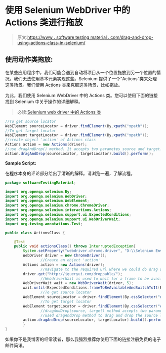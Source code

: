 # 使用 Selenium WebDriver 中的 Actions 类进行拖放

> 原文:[https://www . software testing material . com/drag-and-drop-using-actions-class-in-selenium/](https://www.softwaretestingmaterial.com/drag-and-drop-using-actions-class-in-selenium/)

## 使用动作类拖放:

在某些应用程序中，我们可能会遇到自动将项目从一个位置拖放到另一个位置的情况。我们无法使用基本元素实现这些。Selenium 提供了一个“Actions”类来处理这类场景。我们使用 Actions 类来克服这类场景，比如拖放。

为此，我们使用 Selenium WebDriver 中的 Actions 类。您可以使用下面的链接找到 Selenium 中关于操作的详细解释。

> 必读:[Selenium web driver 中的 Actions 类](https://www.softwaretestingmaterial.com/keyboard-mouse-events-using-selenium-actions-class/)

```java
//To get source locator
WebElement sourceLocator = driver.findElement(By.xpath("xpath"));
//To get target locator
WebElement targetLocator = driver.findElement(By.xpath("xpath"));
//create object 'action' of Actions class
Actions action = new Actions(driver);
//use dragAndDrop() method. It accepts two parametes source and target.
action.dragAndDrop(sourceLocator, targetLocator).build().perform();
```

**Sample Script:**

在程序本身的评论部分给出了清晰的解释。请浏览一遍，了解流程。

```java
package softwareTestingMaterial;

import org.openqa.selenium.By;
import org.openqa.selenium.WebDriver;
import org.openqa.selenium.WebElement;
import org.openqa.selenium.chrome.ChromeDriver;
import org.openqa.selenium.interactions.Actions;
import org.openqa.selenium.support.ui.ExpectedConditions;
import org.openqa.selenium.support.ui.WebDriverWait;
import org.testng.annotations.Test;

public class ActionsClass {

	@Test
	public void actionsClass() throws InterruptedException{
		System.setProperty("webdriver.chrome.driver", "D:\\Selenium Environment\\Drivers\\chromedriver.exe");
		WebDriver driver = new ChromeDriver();
                //Create an object 'action'
		Actions action = new Actions(driver);
                //navigate to the required url where we could do drag and drop action
		driver.get("http://jqueryui.com/droppable/");
                //WebdriverWait is used to wait for a frame to be available. Once it is availble we switch to the frame to achieve our task 
		WebDriverWait wait = new WebDriverWait(driver, 5);
		wait.until(ExpectedConditions.frameToBeAvailableAndSwitchToIt(By.cssSelector(".demo-frame")));
                //To get source locator
		WebElement sourceLocator = driver.findElement(By.cssSelector("#draggable"));
                //To get target locator
		WebElement targetLocator = driver.findElement(By.cssSelector("#droppable"));
                //dragAndDrop(source, target) method accepts two parameters source and locator. 
                //used dragAndDrop method to drag and drop the source locator to target locator
		action.dragAndDrop(sourceLocator, targetLocator).build().perform();
        }
}
```

如果你不是我博客的经常读者，那么我强烈推荐你使用下面的链接注册免费的电子邮件简讯。